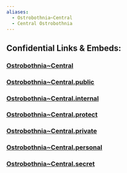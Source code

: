 ```yaml
---
aliases:
  - Ostrobothnia~Central
  - Central Ostrobothnia
---
```



## Confidential Links & Embeds: 

### [Ostrobothnia~Central](/_Standards/Earth/Continent/Europe/Europe~North/Finland/Provinces~Finland/Western_Finland/counties~Western_Finland/Ostrobothnia~Central.md) 

### [Ostrobothnia~Central.public](/_public/Earth/Continent/Europe/Europe~North/Finland/Provinces~Finland/Western_Finland/counties~Western_Finland/Ostrobothnia~Central.public.md) 

### [Ostrobothnia~Central.internal](/_internal/Earth/Continent/Europe/Europe~North/Finland/Provinces~Finland/Western_Finland/counties~Western_Finland/Ostrobothnia~Central.internal.md) 

### [Ostrobothnia~Central.protect](/_protect/Earth/Continent/Europe/Europe~North/Finland/Provinces~Finland/Western_Finland/counties~Western_Finland/Ostrobothnia~Central.protect.md) 

### [Ostrobothnia~Central.private](/_private/Earth/Continent/Europe/Europe~North/Finland/Provinces~Finland/Western_Finland/counties~Western_Finland/Ostrobothnia~Central.private.md) 

### [Ostrobothnia~Central.personal](/_personal/Earth/Continent/Europe/Europe~North/Finland/Provinces~Finland/Western_Finland/counties~Western_Finland/Ostrobothnia~Central.personal.md) 

### [Ostrobothnia~Central.secret](/_secret/Earth/Continent/Europe/Europe~North/Finland/Provinces~Finland/Western_Finland/counties~Western_Finland/Ostrobothnia~Central.secret.md)

